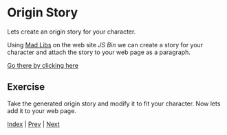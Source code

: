 # Origin Story

Lets create an origin story for your character.

Using [Mad Libs](https://jsbin.com/gademu/6/embed?output) on the web site *JS Bin* we can create a story for your character and attach the story to your web page as a paragraph.

<a class="jsbin-embed" href="https://jsbin.com/gademu/7/embed?output">Go there by clicking here</a>

## Exercise

Take the generated origin story and modify it to fit your character.
Now lets add it to your web page.



[Index](.) | [Prev](name) | [Next](powers)
